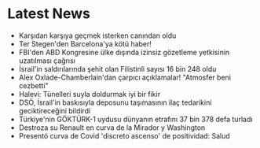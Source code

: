 # Latest News
-  Karşıdan karşıya geçmek isterken canından oldu
-  Ter Stegen'den Barcelona'ya kötü haber!
-  FBI'den ABD Kongresine ülke dışında izinsiz gözetleme yetkisinin uzatılması çağrısı
-  İsrail'in saldırılarında şehit olan Filistinli sayısı 16 bin 248 oldu
-  Alex Oxlade-Chamberlain'dan çarpıcı açıklamalar! "Atmosfer beni cezbetti"
-  Halevi: Tünelleri suyla doldurmak iyi bir fikir
-  DSÖ, İsrail'in baskısıyla deposunu taşımasının ilaç tedarikini geciktireceğini bildirdi
-  Türkiye'nin GÖKTÜRK-1 uydusu dünyanın etrafını 37 bin 378 defa turladı
-  Destroza su Renault en curva de la Mirador y Washington
-  Presentó curva de Covid 'discreto ascenso' de positividad: Salud
